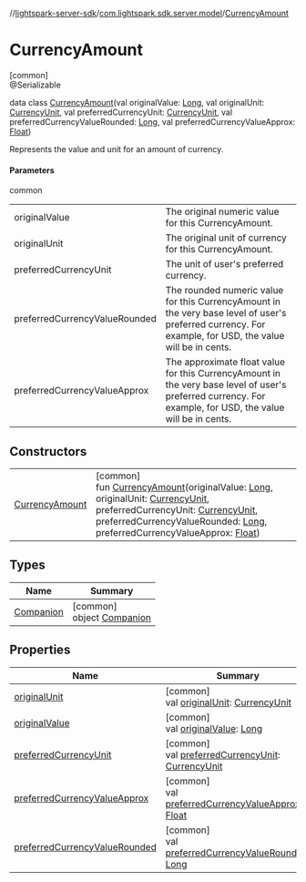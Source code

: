 //[lightspark-server-sdk](../../../index.md)/[com.lightspark.sdk.server.model](../index.md)/[CurrencyAmount](index.md)

# CurrencyAmount

[common]\
@Serializable

data class [CurrencyAmount](index.md)(val originalValue: [Long](https://kotlinlang.org/api/latest/jvm/stdlib/kotlin/-long/index.html), val originalUnit: [CurrencyUnit](../-currency-unit/index.md), val preferredCurrencyUnit: [CurrencyUnit](../-currency-unit/index.md), val preferredCurrencyValueRounded: [Long](https://kotlinlang.org/api/latest/jvm/stdlib/kotlin/-long/index.html), val preferredCurrencyValueApprox: [Float](https://kotlinlang.org/api/latest/jvm/stdlib/kotlin/-float/index.html))

Represents the value and unit for an amount of currency.

#### Parameters

common

| | |
|---|---|
| originalValue | The original numeric value for this CurrencyAmount. |
| originalUnit | The original unit of currency for this CurrencyAmount. |
| preferredCurrencyUnit | The unit of user's preferred currency. |
| preferredCurrencyValueRounded | The rounded numeric value for this CurrencyAmount in the very base level of user's preferred currency. For example, for USD, the value will be in cents. |
| preferredCurrencyValueApprox | The approximate float value for this CurrencyAmount in the very base level of user's preferred currency. For example, for USD, the value will be in cents. |

## Constructors

| | |
|---|---|
| [CurrencyAmount](-currency-amount.md) | [common]<br>fun [CurrencyAmount](-currency-amount.md)(originalValue: [Long](https://kotlinlang.org/api/latest/jvm/stdlib/kotlin/-long/index.html), originalUnit: [CurrencyUnit](../-currency-unit/index.md), preferredCurrencyUnit: [CurrencyUnit](../-currency-unit/index.md), preferredCurrencyValueRounded: [Long](https://kotlinlang.org/api/latest/jvm/stdlib/kotlin/-long/index.html), preferredCurrencyValueApprox: [Float](https://kotlinlang.org/api/latest/jvm/stdlib/kotlin/-float/index.html)) |

## Types

| Name | Summary |
|---|---|
| [Companion](-companion/index.md) | [common]<br>object [Companion](-companion/index.md) |

## Properties

| Name | Summary |
|---|---|
| [originalUnit](original-unit.md) | [common]<br>val [originalUnit](original-unit.md): [CurrencyUnit](../-currency-unit/index.md) |
| [originalValue](original-value.md) | [common]<br>val [originalValue](original-value.md): [Long](https://kotlinlang.org/api/latest/jvm/stdlib/kotlin/-long/index.html) |
| [preferredCurrencyUnit](preferred-currency-unit.md) | [common]<br>val [preferredCurrencyUnit](preferred-currency-unit.md): [CurrencyUnit](../-currency-unit/index.md) |
| [preferredCurrencyValueApprox](preferred-currency-value-approx.md) | [common]<br>val [preferredCurrencyValueApprox](preferred-currency-value-approx.md): [Float](https://kotlinlang.org/api/latest/jvm/stdlib/kotlin/-float/index.html) |
| [preferredCurrencyValueRounded](preferred-currency-value-rounded.md) | [common]<br>val [preferredCurrencyValueRounded](preferred-currency-value-rounded.md): [Long](https://kotlinlang.org/api/latest/jvm/stdlib/kotlin/-long/index.html) |
